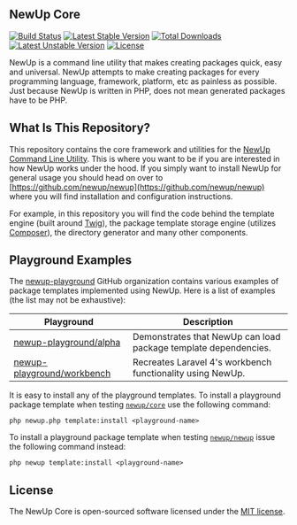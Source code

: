 ## NewUp Core

[![Build Status](https://travis-ci.org/newup/core.svg)](https://travis-ci.org/newup/core)
[![Latest Stable Version](https://poser.pugx.org/newup/core/v/stable.svg)](https://packagist.org/packages/newup/core)
[![Total Downloads](https://poser.pugx.org/newup/core/downloads.svg)](https://packagist.org/packages/newup/core)
[![Latest Unstable Version](https://poser.pugx.org/newup/core/v/unstable.svg)](https://packagist.org/packages/newup/core)
[![License](https://poser.pugx.org/newup/core/license.svg)](https://packagist.org/packages/newup/core)

NewUp is a command line utility that makes creating packages quick, easy and universal. NewUp attempts to make creating packages for every programming language, framework, platform, etc as painless as possible. Just because NewUp is written in PHP, does not mean generated packages have to be PHP.

## What Is This Repository?

This repository contains the core framework and utilities for the [NewUp Command Line Utility](https://github.com/newup/newup). This is where you want to be if you are interested in how NewUp works under the hood. If you simply want to install NewUp for general usage you should head on over to [https://github.com/newup/newup](https://github.com/newup/newup) where you will find installation and configuration instructions.

For example, in this repository you will find the code behind the template engine (built around [Twig](http://twig.sensiolabs.org/)), the package template storage engine (utilizes [Composer](https://getcomposer.org/)), the directory generator and many other components.

## Playground Examples

The [newup-playground](https://github.com/newup-playground) GitHub organization contains various examples of package templates implemented using NewUp. Here is a list of examples (the list may not be exhaustive):

| Playground | Description |
|------------|-------------|
| [newup-playground/alpha](https://github.com/newup-playground/alpha) | Demonstrates that NewUp can load package template dependencies. |
| [newup-playground/workbench](https://github.com/newup-playground/workbench) | Recreates Laravel 4's workbench functionality using NewUp. |

It is easy to install any of the playground templates. To install a playground package template when testing [`newup/core`](https://github.com/newup/core) use the following command:

~~~
php newup.php template:install <playground-name>
~~~

To install a playground package template when testing [`newup/newup`](https://github.com/newup/newup) issue the following command instead:

~~~
php newup template:install <playground-name>
~~~

## License

The NewUp Core is open-sourced software licensed under the [MIT license](http://opensource.org/licenses/MIT).